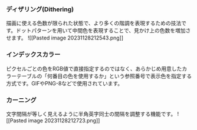 ### **ディザリング**(Dithering)
描画に使える色数が限られた状態で、より多くの階調を表現するための技法です。ドットパターンを用いて中間色を表現することで、見かけ上の色数を増加させます。
![[Pasted image 20231128212543.png]]

### インデックスカラー
ピクセルごとの色をRGB値で直接指定するのではなく、あらかじめ用意したカラーテーブルの「何番目の色を使用するか」という参照番号で表示色を指定する方式です。GIFやPNG-8などで使用されています。

### カーニング
文字間隔が等しく見えるように半角英字同士の間隔を調整する機能です。
![[Pasted image 20231128212723.png]]
